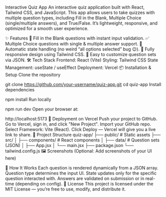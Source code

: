 Interactive Quiz App
An interactive quiz application built with React, Tailwind CSS, and JavaScript.
This app allows users to take quizzes with multiple question types, including Fill in the Blank, Multiple Choice (single/multiple answers), and True/False.
It’s lightweight, responsive, and optimized for a smooth user experience.

✨ Features
📝 Fill in the Blank questions with instant input validation.
✅ Multiple Choice questions with single & multiple answer support.
🔄 Automatic state handling (no weird “all options selected” bug 😉).
📱 Fully responsive design using Tailwind CSS.
🎯 Easy to customize question sets via JSON.
🛠 Tech Stack
Frontend: React (Vite)
Styling: Tailwind CSS
State Management: useState / useEffect
Deployment: Vercel
📦 Installation & Setup
Clone the repository

git clone https://github.com/your-username/quiz-app.git
cd quiz-app
Install dependencies

npm install
Run locally

npm run dev
Open your browser at:

http://localhost:5173
🚀 Deployment on Vercel
Push your project to GitHub.
Go to Vercel, sign in, and click "New Project".
Import your GitHub repo.
Select Framework: Vite (React).
Click Deploy — Vercel will give you a live link to share.
📂 Project Structure
quiz-app/
├── public/            # Static assets
├── src/
│   ├── components/    # React components
│   ├── data/          # Question sets (JSON)
│   ├── App.jsx
│   └── main.jsx
├── package.json
└── tailwind.config.js
🖼 Screenshots
(Optional: Add screenshots of your UI here)

🧠 How It Works
Each question is rendered dynamically from a JSON array.
Question type determines the input UI.
State updates only for the specific question interacted with.
Answers are validated on submission or in real-time (depending on config).
📜 License
This project is licensed under the MIT License — you’re free to use, modify, and distribute it.



